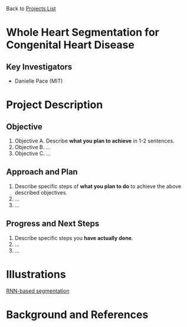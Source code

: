 Back to [Projects List](../../README.md#ProjectsList)

# Whole Heart Segmentation for Congenital Heart Disease

## Key Investigators

- Danielle Pace (MIT)

# Project Description

<!-- Add a short paragraph describing the project. -->

## Objective

<!-- Describe here WHAT you would like to achieve (what you will have as end result). -->

1. Objective A. Describe **what you plan to achieve** in 1-2 sentences.
1. Objective B. ...
1. Objective C. ...

## Approach and Plan

<!-- Describe here HOW you would like to achieve the objectives stated above. -->

1. Describe specific steps of **what you plan to do** to achieve the above described objectives.
1. ...
1. ...

## Progress and Next Steps

<!-- Update this section as you make progress, describing of what you have ACTUALLY DONE. If there are specific steps that you could not complete then you can describe them here, too. -->

1. Describe specific steps you **have actually done**.
1. ...
1. ...

# Illustrations

[RNN-based segmentation](progressionFig.png)

# Background and References

<!-- If you developed any software, include link to the source code repository. If possible, also add links to sample data, and to any relevant publications. -->
